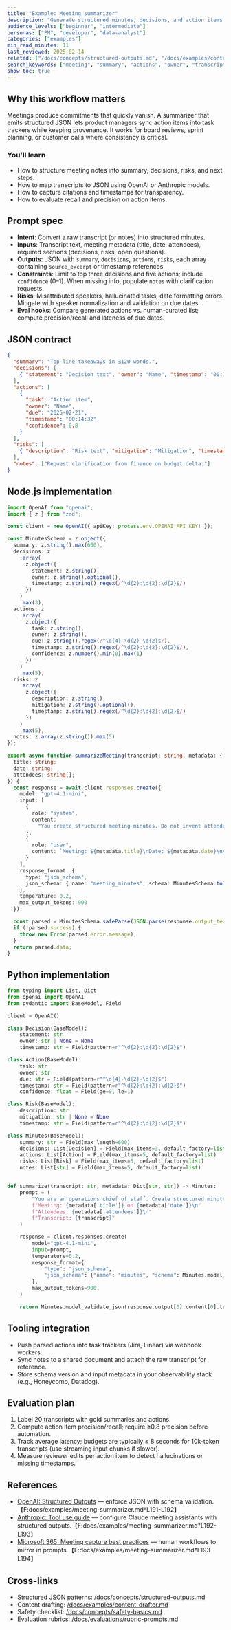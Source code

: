 ```yaml
---
title: "Example: Meeting summarizer"
description: "Generate structured minutes, decisions, and action items with traceable context."
audience_levels: ["beginner", "intermediate"]
personas: ["PM", "developer", "data-analyst"]
categories: ["examples"]
min_read_minutes: 11
last_reviewed: 2025-02-14
related: ["/docs/concepts/structured-outputs.md", "/docs/examples/content-drafter.md", "/docs/evaluations/tool-use-evals.md"]
search_keywords: ["meeting", "summary", "actions", "owner", "transcript"]
show_toc: true
---
```


## Why this workflow matters
Meetings produce commitments that quickly vanish. A summarizer that emits structured JSON lets product managers sync action items into task trackers while keeping provenance. It works for board reviews, sprint planning, or customer calls where consistency is critical.

### You’ll learn
- How to structure meeting notes into summary, decisions, risks, and next steps.
- How to map transcripts to JSON using OpenAI or Anthropic models.
- How to capture citations and timestamps for transparency.
- How to evaluate recall and precision on action items.

## Prompt spec
- **Intent**: Convert a raw transcript (or notes) into structured minutes.
- **Inputs**: Transcript text, meeting metadata (title, date, attendees), required sections (decisions, risks, open questions).
- **Outputs**: JSON with `summary`, `decisions`, `actions`, `risks`, each array containing `source_excerpt` or timestamp references.
- **Constraints**: Limit to top three decisions and five actions; include `confidence` (0–1). When missing info, populate `notes` with clarification requests.
- **Risks**: Misattributed speakers, hallucinated tasks, date formatting errors. Mitigate with speaker normalization and validation on due dates.
- **Eval hooks**: Compare generated actions vs. human-curated list; compute precision/recall and lateness of due dates.

## JSON contract

```json
{
  "summary": "Top-line takeaways in ≤120 words.",
  "decisions": [
    { "statement": "Decision text", "owner": "Name", "timestamp": "00:12:14" }
  ],
  "actions": [
    {
      "task": "Action item",
      "owner": "Name",
      "due": "2025-02-21",
      "timestamp": "00:14:32",
      "confidence": 0.8
    }
  ],
  "risks": [
    { "description": "Risk text", "mitigation": "Mitigation", "timestamp": "00:18:04" }
  ],
  "notes": ["Request clarification from finance on budget delta."]
}
```

## Node.js implementation

```ts
import OpenAI from "openai";
import { z } from "zod";

const client = new OpenAI({ apiKey: process.env.OPENAI_API_KEY! });

const MinutesSchema = z.object({
  summary: z.string().max(600),
  decisions: z
    .array(
      z.object({
        statement: z.string(),
        owner: z.string().optional(),
        timestamp: z.string().regex(/^\d{2}:\d{2}:\d{2}$/)
      })
    )
    .max(3),
  actions: z
    .array(
      z.object({
        task: z.string(),
        owner: z.string(),
        due: z.string().regex(/^\d{4}-\d{2}-\d{2}$/),
        timestamp: z.string().regex(/^\d{2}:\d{2}:\d{2}$/),
        confidence: z.number().min(0).max(1)
      })
    )
    .max(5),
  risks: z
    .array(
      z.object({
        description: z.string(),
        mitigation: z.string().optional(),
        timestamp: z.string().regex(/^\d{2}:\d{2}:\d{2}$/)
      })
    )
    .max(5),
  notes: z.array(z.string()).max(5)
});

export async function summarizeMeeting(transcript: string, metadata: {
  title: string;
  date: string;
  attendees: string[];
}) {
  const response = await client.responses.create({
    model: "gpt-4.1-mini",
    input: [
      {
        role: "system",
        content:
          "You create structured meeting minutes. Do not invent attendees. Cite timestamps in hh:mm:ss format."
      },
      {
        role: "user",
        content: `Meeting: ${metadata.title}\nDate: ${metadata.date}\nAttendees: ${metadata.attendees.join(", ")}\nTranscript:${transcript}`
      }
    ],
    response_format: {
      type: "json_schema",
      json_schema: { name: "meeting_minutes", schema: MinutesSchema.toJSON() }
    },
    temperature: 0.2,
    max_output_tokens: 900
  });

  const parsed = MinutesSchema.safeParse(JSON.parse(response.output_text));
  if (!parsed.success) {
    throw new Error(parsed.error.message);
  }
  return parsed.data;
}
```

## Python implementation

```python
from typing import List, Dict
from openai import OpenAI
from pydantic import BaseModel, Field

client = OpenAI()

class Decision(BaseModel):
    statement: str
    owner: str | None = None
    timestamp: str = Field(pattern=r"^\d{2}:\d{2}:\d{2}$")

class Action(BaseModel):
    task: str
    owner: str
    due: str = Field(pattern=r"^\d{4}-\d{2}-\d{2}$")
    timestamp: str = Field(pattern=r"^\d{2}:\d{2}:\d{2}$")
    confidence: float = Field(ge=0, le=1)

class Risk(BaseModel):
    description: str
    mitigation: str | None = None
    timestamp: str = Field(pattern=r"^\d{2}:\d{2}:\d{2}$")

class Minutes(BaseModel):
    summary: str = Field(max_length=600)
    decisions: List[Decision] = Field(max_items=3, default_factory=list)
    actions: List[Action] = Field(max_items=5, default_factory=list)
    risks: List[Risk] = Field(max_items=5, default_factory=list)
    notes: List[str] = Field(max_items=5, default_factory=list)


def summarize(transcript: str, metadata: Dict[str, str]) -> Minutes:
    prompt = (
        "You are an operations chief of staff. Create structured minutes with timestamps.\n"
        f"Meeting: {metadata['title']} on {metadata['date']}\n"
        f"Attendees: {metadata['attendees']}\n"
        f"Transcript: {transcript}"
    )

    response = client.responses.create(
        model="gpt-4.1-mini",
        input=prompt,
        temperature=0.2,
        response_format={
            "type": "json_schema",
            "json_schema": {"name": "minutes", "schema": Minutes.model_json_schema()},
        },
        max_output_tokens=900,
    )

    return Minutes.model_validate_json(response.output[0].content[0].text)
```

## Tooling integration
- Push parsed actions into task trackers (Jira, Linear) via webhook workers.
- Sync notes to a shared document and attach the raw transcript for reference.
- Store schema version and input metadata in your observability stack (e.g., Honeycomb, Datadog).

## Evaluation plan
1. Label 20 transcripts with gold summaries and actions.
2. Compute action item precision/recall; require ≥0.8 precision before automation.
3. Track average latency; budgets are typically ≤ 8 seconds for 10k-token transcripts (use streaming input chunks if slower).
4. Measure reviewer edits per action item to detect hallucinations or missing timestamps.

## References
- [OpenAI: Structured Outputs](https://platform.openai.com/docs/guides/structured-outputs) — enforce JSON with schema validation.【F:docs/examples/meeting-summarizer.md†L191-L192】
- [Anthropic: Tool use guide](https://docs.anthropic.com/en/docs/tool-use/overview) — configure Claude meeting assistants with structured outputs.【F:docs/examples/meeting-summarizer.md†L192-L193】
- [Microsoft 365: Meeting capture best practices](https://learn.microsoft.com/en-us/microsoftteams/best-practices-meetings) — human workflows to mirror in prompts.【F:docs/examples/meeting-summarizer.md†L193-L194】

## Cross-links
- Structured JSON patterns: [/docs/concepts/structured-outputs.md](/docs/concepts/structured-outputs.md)
- Content drafting: [/docs/examples/content-drafter.md](/docs/examples/content-drafter.md)
- Safety checklist: [/docs/concepts/safety-basics.md](/docs/concepts/safety-basics.md)
- Evaluation rubrics: [/docs/evaluations/rubric-prompts.md](/docs/evaluations/rubric-prompts.md)
